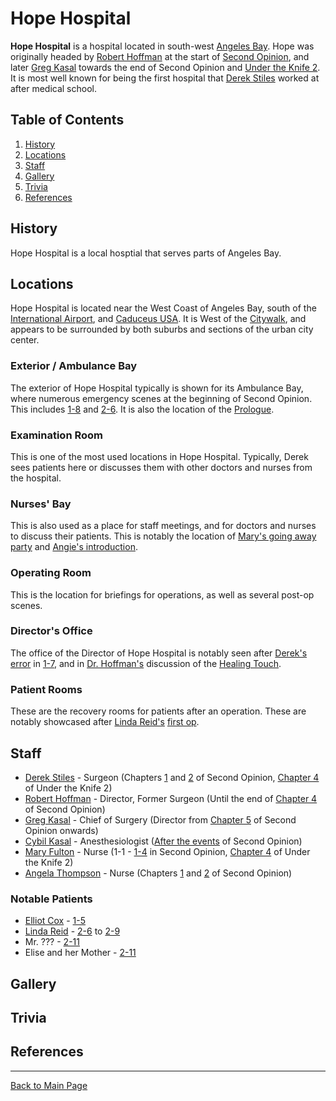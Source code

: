 # Hope Hospital

**Hope Hospital** is a hospital located in south-west [Angeles Bay](Angeles_Bay.md). Hope was originally headed by [Robert Hoffman](../characters/Robert_Hoffman.md) at the start of [Second Opinion](../SO.md), and later [Greg Kasal](../characters/Greg_Kasal.md) towards the end of Second Opinion and [Under the Knife 2](../../utk2/UTK2.md). It is most well known for being the first hospital that [Derek Stiles](../characters/Derek_Stiles.md) worked at after medical school.

## Table of Contents
1. [History](#History)
2. [Locations](#Locations)
3. [Staff](#Staff)
4. [Gallery](#Gallery)
5. [Trivia](#Trivia)
6. [References](#References)

## <a id="History"></a>History

Hope Hospital is a local hosptial that serves parts of Angeles Bay. 

## <a id="Locations"></a>Locations

Hope Hospital is located near the West Coast of Angeles Bay, south of the [International Airport](Angeles_Bay_International_Airport.md), and [Caduceus USA](Caduceus_USA.md). It is West of the [Citywalk](Angeles_Bay.md#Locations), and appears to be surrounded by both suburbs and sections of the urban city center.

### Exterior / Ambulance Bay

The exterior of Hope Hospital typically is shown for its Ambulance Bay, where numerous emergency scenes at the beginning of Second Opinion. This includes [1-8](../episodes/1_8.md) and [2-6](../episodes/2_6.md). It is also the location of the [Prologue](../episodes/Prologue.md).

### Examination Room

This is one of the most used locations in Hope Hospital. Typically, Derek sees patients here or discusses them with other doctors and nurses from the hospital. 

### Nurses' Bay

This is also used as a place for staff meetings, and for doctors and nurses to discuss their patients. This is notably the location of [Mary's going away party](../episodes/1_3.md) and [Angie's introduction](../episodes/1_4.md).

### Operating Room

This is the location for briefings for operations, as well as several post-op scenes.

### Director's Office

The office of the Director of Hope Hospital is notably seen after [Derek's error](../episodes/1_6.md) in [1-7](../episodes/1_6.md), and in [Dr. Hoffman's](../characters/Robert_Hoffman.md) discussion of the [Healing Touch](../../../general/Healing_Touch.md).

### Patient Rooms

These are the recovery rooms for patients after an operation. These are notably showcased after [Linda Reid's](../characters/Linda_Reid.md) [first op](../episodes/2_6.md).

## <a id="Staff"></a>Staff

* [Derek Stiles](../characters/Derek_Stiles.md) - Surgeon (Chapters [1](../episodes/Chapter_1.md) and [2](../episodes/Chapter_2.md) of Second Opinion, [Chapter 4](../../utk2/episodes/Chapter_4.md) of Under the Knife 2)
* [Robert Hoffman](../characters/Robert_Hoffman.md) - Director, Former Surgeon (Until the end of [Chapter 4](../episodes/Chapter_4.md) of Second Opinion)
* [Greg Kasal](../characters/Greg_Kasal.md) - Chief of Surgery (Director from [Chapter 5](../episodes/Chapter_5.md) of Second Opinion onwards)
* [Cybil Kasal](../characters/Cybil_Meyers.md) - Anesthesiologist ([After the events](../episodes/Epilogue.md) of Second Opinion)
* [Mary Fulton](../characters/Mary_Fulton.md) - Nurse (1-1 - [1-4](../episodes/1_4.md) in Second Opinion, [Chapter 4](../../utk2/episodes/Chapter_4.md) of Under the Knife 2)
* [Angela Thompson](../characters/Angela_Thompson.md) - Nurse (Chapters [1](../episodes/Chapter_1.md) and [2](../episodes/Chapter_2.md) of Second Opinion)

### Notable Patients

* [Elliot Cox](../characters/Elliot_Cox.md) - [1-5](../episodes/1_5.md)
* [Linda Reid](../characters/Linda_Reid.md) - [2-6](../episodes/2_6.md) to [2-9](../episodes/2_9.md)
* Mr. ??? - [2-11](../episodes/2_11.md)
* Elise and her Mother - [2-11](../episodes/2_11.md)

## <a id="Gallery"></a>Gallery

## <a id="Trivia"></a>Trivia

## <a id="References"></a>References

---

[Back to Main Page](/tc-wiki)